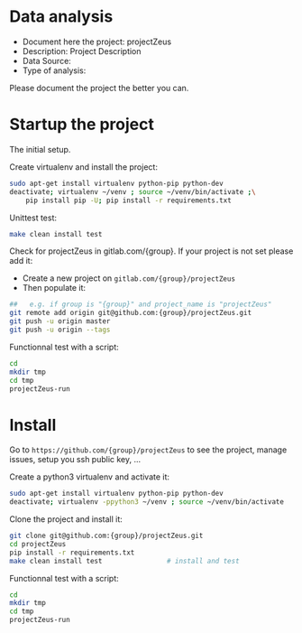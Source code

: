 # Data analysis
- Document here the project: projectZeus
- Description: Project Description
- Data Source:
- Type of analysis:

Please document the project the better you can.

# Startup the project

The initial setup.

Create virtualenv and install the project:
```bash
sudo apt-get install virtualenv python-pip python-dev
deactivate; virtualenv ~/venv ; source ~/venv/bin/activate ;\
    pip install pip -U; pip install -r requirements.txt
```

Unittest test:
```bash
make clean install test
```

Check for projectZeus in gitlab.com/{group}.
If your project is not set please add it:

- Create a new project on `gitlab.com/{group}/projectZeus`
- Then populate it:

```bash
##   e.g. if group is "{group}" and project_name is "projectZeus"
git remote add origin git@github.com:{group}/projectZeus.git
git push -u origin master
git push -u origin --tags
```

Functionnal test with a script:

```bash
cd
mkdir tmp
cd tmp
projectZeus-run
```

# Install

Go to `https://github.com/{group}/projectZeus` to see the project, manage issues,
setup you ssh public key, ...

Create a python3 virtualenv and activate it:

```bash
sudo apt-get install virtualenv python-pip python-dev
deactivate; virtualenv -ppython3 ~/venv ; source ~/venv/bin/activate
```

Clone the project and install it:

```bash
git clone git@github.com:{group}/projectZeus.git
cd projectZeus
pip install -r requirements.txt
make clean install test                # install and test
```
Functionnal test with a script:

```bash
cd
mkdir tmp
cd tmp
projectZeus-run
```
